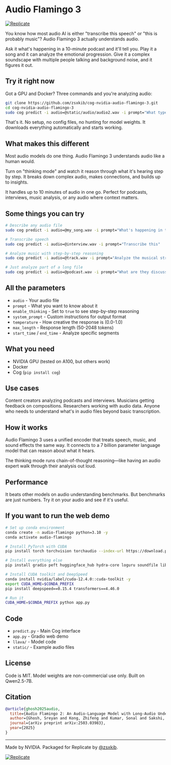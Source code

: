# Audio Flamingo 3

[![Replicate](https://replicate.com/zsxkib/audio-flamingo-3/badge)](https://replicate.com/zsxkib/audio-flamingo-3)

You know how most audio AI is either "transcribe this speech" or "this is probably music"? Audio Flamingo 3 actually understands audio. 

Ask it what's happening in a 10-minute podcast and it'll tell you. Play it a song and it can analyze the emotional progression. Give it a complex soundscape with multiple people talking and background noise, and it figures it out.

## Try it right now

Got a GPU and Docker? Three commands and you're analyzing audio:

```bash
git clone https://github.com/zsxkib/cog-nvidia-audio-flamingo-3.git
cd cog-nvidia-audio-flamingo-3
sudo cog predict -i audio=@static/audio/audio2.wav -i prompt="What type of audio is this?" -i enable_thinking=true
```

That's it. No setup, no config files, no hunting for model weights. It downloads everything automatically and starts working.

## What makes this different

Most audio models do one thing. Audio Flamingo 3 understands audio like a human would.

Turn on "thinking mode" and watch it reason through what it's hearing step by step. It breaks down complex audio, makes connections, and builds up to insights. 

It handles up to 10 minutes of audio in one go. Perfect for podcasts, interviews, music analysis, or any audio where context matters.

## Some things you can try

```bash
# Describe any audio file
sudo cog predict -i audio=@my_song.wav -i prompt="What's happening in this audio?"

# Transcribe speech
sudo cog predict -i audio=@interview.wav -i prompt="Transcribe this"

# Analyze music with step-by-step reasoning
sudo cog predict -i audio=@track.wav -i prompt="Analyze the musical structure" -i enable_thinking=true

# Just analyze part of a long file
sudo cog predict -i audio=@podcast.wav -i prompt="What are they discussing?" -i start_time=120 -i end_time=300
```

## All the parameters

- `audio` - Your audio file
- `prompt` - What you want to know about it
- `enable_thinking` - Set to `true` to see step-by-step reasoning
- `system_prompt` - Custom instructions for output format
- `temperature` - How creative the response is (0.0-1.0)
- `max_length` - Response length (50-2048 tokens)
- `start_time` / `end_time` - Analyze specific segments

## What you need

- NVIDIA GPU (tested on A100, but others work)
- Docker
- Cog (`pip install cog`)

## Use cases

Content creators analyzing podcasts and interviews. Musicians getting feedback on compositions. Researchers working with audio data. Anyone who needs to understand what's in audio files beyond basic transcription.

## How it works

Audio Flamingo 3 uses a unified encoder that treats speech, music, and sound effects the same way. It connects to a 7 billion parameter language model that can reason about what it hears.

The thinking mode runs chain-of-thought reasoning—like having an audio expert walk through their analysis out loud.

## Performance

It beats other models on audio understanding benchmarks. But benchmarks are just numbers. Try it on your audio and see if it's useful.

## If you want to run the web demo

```bash
# Set up conda environment
conda create -n audio-flamingo python=3.10 -y
conda activate audio-flamingo

# Install PyTorch with CUDA
pip install torch torchvision torchaudio --index-url https://download.pytorch.org/whl/cu121

# Install everything else
pip install gradio peft huggingface_hub hydra-core loguru soundfile librosa openai-whisper ftfy jiwer einops wandb kaldiio matplotlib opencv-python-headless pydub pytorchvideo==0.1.5

# Install CUDA toolkit and DeepSpeed
conda install nvidia/label/cuda-12.4.0::cuda-toolkit -y
export CUDA_HOME=$CONDA_PREFIX
pip install deepspeed==0.15.4 transformers==4.46.0

# Run it
CUDA_HOME=$CONDA_PREFIX python app.py
```

## Code

- `predict.py` - Main Cog interface
- `app.py` - Gradio web demo  
- `llava/` - Model code
- `static/` - Example audio files

## License

Code is MIT. Model weights are non-commercial use only. Built on Qwen2.5-7B.

## Citation

```bibtex
@article{ghosh2025audio,
  title={Audio Flamingo 2: An Audio-Language Model with Long-Audio Understanding and Expert Reasoning Abilities},
  author={Ghosh, Sreyan and Kong, Zhifeng and Kumar, Sonal and Sakshi, S and Kim, Jaehyeon and Ping, Wei and Valle, Rafael and Manocha, Dinesh and Catanzaro, Bryan},
  journal={arXiv preprint arXiv:2503.03983},
  year={2025}
}
```

---

Made by NVIDIA. Packaged for Replicate by [@zsxkib](https://twitter.com/zsxkib).

[![Replicate](https://replicate.com/zsxkib/audio-flamingo-3/badge)](https://replicate.com/zsxkib/audio-flamingo-3)
